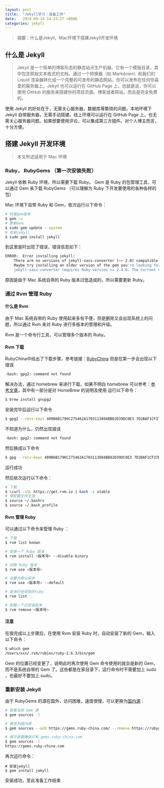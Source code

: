 ```yaml
---
layout: post
title:  "Jekyll学习：准备工作"
date:   2019-09-18 14:23:17 +0800
categories: jekyll
---
```


> 摘要：什么是Jekyll，Mac环境下搭建Jekyll开发环境

## 什么是 Jekyll

> Jekyll 是一个简单的博客形态的静态站点生产机器。它有一个模版目录，其中包含原始文本格式的文档，通过一个转换器（如 Markdown）和我们的 Liquid 渲染器转化成一个完整的可发布的静态网站，你可以发布在任何你喜爱的服务器上。Jekyll 也可以运行在 GitHub Page 上，也就是说，你可以使用 GitHub 的服务来搭建你的项目页面、博客或者网站，而且是完全免费的。

使用 Jekyll 的好处在于，无需关心服务器，数据库等繁琐的问题。本地环境下 Jekyll 自带服务器，无需手动搭建。线上环境可以运行在 GitHub Page 上，也无需关心服务器问题。如果想要使用评论，可以集成第三方插件。对个人博主而言，十分方便。

## 搭建 Jekyll 开发环境

> 本文所述适用于 Mac 环境

### Ruby， RubyGems （第一次安装失败）

Jekyll 依赖 Ruby 环境，所以需要下载 Ruby。 Gem 是 Ruby 的包管理工具，可以通过 Gem 来下载 RubyGems （可以理解为 Ruby 下开发要使用的各种各样的包）

Mac 环境下自带 Ruby 和 Gem，依次运行以下命令：
```sh
# 检查gem版本
$ gem -v
# 更新Gem
$ sudo gem update --system
# 安装jekyll
$ sudo gem install jekyll
```

到这里是时出现了错误，错误信息如下：
```sh
ERROR:  Error installing jekyll:
    There are no versions of jekyll-sass-converter (~> 2.0) compatible with your Ruby & RubyGems. 
    Maybe try installing an older version of the gem you're looking for?
    jekyll-sass-converter requires Ruby version >= 2.4.0. The current ruby version is 2.3.7.456.
```

原因是由于 Mac 系统自带的 Ruby 版本过低造成的，所以需要更新 Ruby。

### 通过 Rvm 管理 Ruby 

#### 什么是 Rvm

由于 Mac 系统自带的 Ruby 使用起来多有不便，但是删除又会出现系统上的问题，所以通过 Rvm 来对 Ruby 进行多版本的管理和升级。

Rvm 是一个命令行工具，可以管理多个版本的 Ruby。

#### Rvm 下载

RubyChina中给出了下载步骤，参考链接：[RubyChina](https://ruby-china.org/wiki/rvm-guide)
但是在第一步会出现以下错误
```sh
-bash: gpg2: command not found
```
解决办法，通过 homebrew 来进行下载，如果不明白 homebrew 可以参考：[参考文章](https://www.jianshu.com/p/0deb67140143)，其中有一部分是对 HomeBrew 的说明及使用
运行以下命令：
```sh
$ brew install gnupg2
```

安装完毕后运行以下命令
```sh
$ gpg2 --recv-keys 409B6B1796C275462A1703113804BB82D39DC0E3 7D2BAF1CF37B13E2069D6956105BD0E739499BDB
```

不知道为什么，仍然出现错误
```sh
-bash: gpg2: command not found
```

然后换成以下命令
```sh
$ gpg --recv-keys 409B6B1796C275462A1703113804BB82D39DC0E3 7D2BAF1CF37B13E2069D6956105BD0E739499BDB
```
运行成功

然后依次运行以下命令：
```sh
# 下载
$ \curl -sSL https://get.rvm.io | bash -s stable
# 使配置文件生效
$ source ~/.bashrc
$ source ~/.bash_profile
```

#### Rvm 管理 Ruby

可以通过以下命令来管理 Ruby ：
```sh
# 下载
$ rvm list known

# 安装一个 Ruby 版本
$ rvm install <版本号> --disable-binary

# 切换 Ruby 版本
$ rvm use <版本号>

# 设置为默认版本
$ rvm use <版本号> --default 

# 查询已经安装的ruby
$ rvm list

# 卸载一个已安装版本
$ rvm remove <版本号>
```

#### 注意

在我完成以上步骤后，在使用 Rvm 安装 Ruby 时，自动安装了新的 Gem，输入以下命令：
```sh
$ which gem
/Users/xxx/.rvm/rubies/ruby-2.6.3/bin/gem
```
Gem 的位置已经变更了，说明此时再次使用 Gem 命令使用的就会是新的 Gem，而不是系统自带的 Gem 了。这些都是在家目录下，运行命令时不需要加上 sudo ，也最好不要加上 sudo。

### 重新安装 Jekyll

由于 RubyGems 的源在国外，访问困难，速度很慢，可以更换为[国内源](https://gems.ruby-china.com/)：
```sh
# 查看当前 Gem 源
$ gem sources -l

# 更改为国内源
$ gem sources --add https://gems.ruby-china.com/ --remove https://rubygems.org/

# 再次查看确保只有 gems.ruby-china.com
$ gem sources -l
https://gems.ruby-china.com
```

再次运行命令：
```
# 安装jekyll
$ gem install jekyll
```
安装成功，至此准备工作结束
